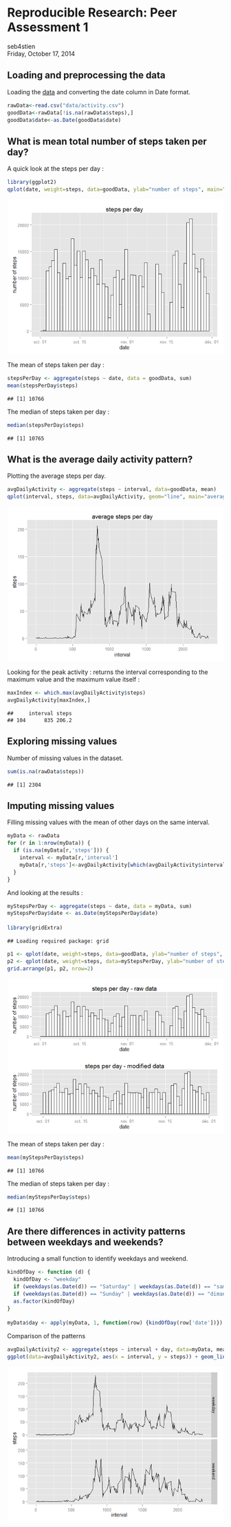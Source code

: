 # Reproducible Research: Peer Assessment 1
seb4stien  
Friday, October 17, 2014  


## Loading and preprocessing the data

Loading the [data](https://d396qusza40orc.cloudfront.net/repdata%2Fdata%2Factivity.zip) and converting the date column in Date format.


```r
rawData<-read.csv("data/activity.csv")
goodData<-rawData[!is.na(rawData$steps),]
goodData$date<-as.Date(goodData$date)
```


## What is mean total number of steps taken per day?

A quick look at the steps per day :


```r
library(ggplot2)
qplot(date, weight=steps, data=goodData, ylab="number of steps", main="steps per day", binwidth=1) + geom_bar(fill="white", colour="black", binwidth=1)
```

![plot of chunk unnamed-chunk-2](./PA1_template_files/figure-html/unnamed-chunk-2.png) 

The mean of steps taken per day :

```r
stepsPerDay <- aggregate(steps ~ date, data = goodData, sum)
mean(stepsPerDay$steps)
```

```
## [1] 10766
```

The median of steps taken per day :

```r
median(stepsPerDay$steps)
```

```
## [1] 10765
```


## What is the average daily activity pattern?

Plotting the average steps per day.


```r
avgDailyActivity <- aggregate(steps ~ interval, data=goodData, mean)
qplot(interval, steps, data=avgDailyActivity, geom="line", main="average steps per day")
```

![plot of chunk unnamed-chunk-5](./PA1_template_files/figure-html/unnamed-chunk-5.png) 

Looking for the peak activity : returns the interval corresponding to the maximum value and the maximum value itself : 

```r
maxIndex <- which.max(avgDailyActivity$steps)
avgDailyActivity[maxIndex,]
```

```
##     interval steps
## 104      835 206.2
```


Exploring missing values
------------------------

Number of missing values in the dataset.

```r
sum(is.na(rawData$steps))
```

```
## [1] 2304
```


## Imputing missing values

Filling missing values with the mean of other days on the same interval.

```r
myData <- rawData
for (r in 1:nrow(myData)) {
  if (is.na(myData[r,'steps'])) {
    interval <- myData[r,'interval']
    myData[r,'steps']<-avgDailyActivity[which(avgDailyActivity$interval == interval),'steps']
  }
}
```

And looking at the results :

```r
myStepsPerDay <- aggregate(steps ~ date, data = myData, sum)
myStepsPerDay$date <- as.Date(myStepsPerDay$date)

library(gridExtra)
```

```
## Loading required package: grid
```

```r
p1 <- qplot(date, weight=steps, data=goodData, ylab="number of steps", main="steps per day - raw data", binwidth=1) + geom_bar(fill="white", colour="black", binwidth=1)
p2 <- qplot(date, weight=steps, data=myStepsPerDay, ylab="number of steps", main="steps per day - modified data", binwidth=1) + geom_bar(fill="white", colour="black", binwidth=1)
grid.arrange(p1, p2, nrow=2)
```

![plot of chunk unnamed-chunk-9](./PA1_template_files/figure-html/unnamed-chunk-9.png) 

The mean of steps taken per day :

```r
mean(myStepsPerDay$steps)
```

```
## [1] 10766
```

The median of steps taken per day :

```r
median(myStepsPerDay$steps)
```

```
## [1] 10766
```


## Are there differences in activity patterns between weekdays and weekends?

Introducing a small function to identify weekdays and weekend.

```r
kindOfDay <- function (d) {
  kindOfDay <- "weekday"
  if (weekdays(as.Date(d)) == "Saturday" | weekdays(as.Date(d)) == "samedi") {    kindOfDay <- "weekend "}
  if (weekdays(as.Date(d)) == "Sunday" | weekdays(as.Date(d)) == "dimanche") { kindOfDay <- "weekend "}
  as.factor(kindOfDay)
}

myData$day <- apply(myData, 1, function(row) {kindOfDay(row['date'])})
```

Comparison of the patterns

```r
avgDailyActivity2 <- aggregate(steps ~ interval + day, data=myData, mean)
ggplot(data=avgDailyActivity2, aes(x = interval, y = steps)) + geom_line() + facet_grid(day ~ .)
```

![plot of chunk unnamed-chunk-13](./PA1_template_files/figure-html/unnamed-chunk-13.png) 
